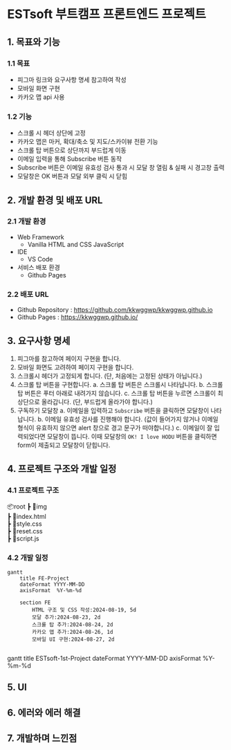 # ESTsoft 부트캠프 프론트엔드 프로젝트

## 1. 목표와 기능

### 1.1 목표
- 피그마 링크와 요구사항 명세 참고하여 작성
- 모바일 화면 구현
- 카카오 맵 api 사용

### 1.2 기능
- 스크롤 시 헤더 상단에 고정
- 카카오 맵은 마커, 확대/축소 및 지도/스카이뷰 전환 기능
- 스크롤 탑 버튼으로 상단까지 부드럽게 이동
- 이메일 입력을 통해 Subscribe 버튼 동작
- Subscribe 버튼은 이메일 유효성 검사 통과 시 모달 창 열림 & 실패 시 경고창 출력
- 모달창은 OK 버튼과 모달 외부 클릭 시 닫힘

## 2. 개발 환경 및 배포 URL

### 2.1 개발 환경
- Web Framework
  - Vanilla HTML and CSS JavaScript
- IDE
  - VS Code
- 서비스 배포 환경
  - Github Pages

### 2.2 배포 URL
- Github Repository : https://github.com/kkwggwp/kkwggwp.github.io
- Github Pages : https://kkwggwp.github.io/

## 3. 요구사항 명세
1. 피그마를 참고하여 페이지 구현을 합니다.
2. 모바일 화면도 고려하여 페이지 구현을 합니다.
3. 스크롤시 헤더가 고정되게 합니다. (단, 처음에는 고정된 상태가 아닙니다.)
4. 스크롤 탑 버튼을 구현합니다. 
    a. 스크롤 탑 버튼은 스크롤시 나타납니다.
    b. 스크롤 탑 버튼은 푸터 아래로 내려가지 않습니다.
    c. 스크롤 탑 버튼을 누르면 스크롤이 최상단으로 올라갑니다. (단, 부드럽게 올라가야 합니다.)
5. 구독하기 모달창
    a. 이메일을 입력하고 `Subscribe` 버튼을 클릭하면 모달창이 나타납니다.
    b. 이메일 유효성 검사를 진행해야 합니다. (값이 들어가지 않거나 이메일 형식이 유효하지 않으면 alert 창으로 경고 문구가 떠야합니다.)
    c. 이메일이 잘 입력되었다면 모달창이 뜹니다. 이때 모달창의 `OK! I love HODU` 버튼을 클릭하면 form이 제출되고 모달창이 닫힙니다.

## 4. 프로젝트 구조와 개발 일정
### 4.1 프로젝트 구조
📦root
 ┣ 📂img  
 ┣ 📜index.html  
 ┣ 📜style.css  
 ┣ 📜reset.css  
 ┣ 📜script.js  

### 4.2 개발 일정
```mermaid
gantt
    title FE-Project
    dateFormat YYYY-MM-DD
    axisFormat  %Y-%m-%d
    
    section FE
        HTML 구조 및 CSS 작성:2024-08-19, 5d
        모달 추가:2024-08-23, 2d
        스크롤 탑 추가:2024-08-24, 2d
        카카오 맵 추가:2024-08-26, 1d
        모바일 UI 구현:2024-08-27, 2d
       
```
gantt
    title ESTsoft-1st-Project
    dateFormat YYYY-MM-DD
    axisFormat  %Y-%m-%d
    

## 5. UI

## 6. 에러와 에러 해결

## 7. 개발하며 느낀점
